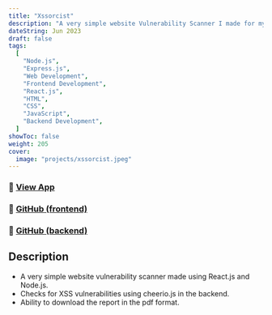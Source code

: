 ```yaml
---
title: "Xssorcist"
description: "A very simple website Vulnerability Scanner I made for my information security class."
dateString: Jun 2023
draft: false
tags:
  [
    "Node.js",
    "Express.js",
    "Web Development",
    "Frontend Development",
    "React.js",
    "HTML",
    "CSS",
    "JavaScript",
    "Backend Development",
  ]
showToc: false
weight: 205
cover:
  image: "projects/xssorcist.jpeg"
---
```


### 🔗 [View App](https://xssorcist.harshal.tech/)

### 🔗 [GitHub (frontend)](https://github.com/harshalranjhani/xssorcist)

### 🔗 [GitHub (backend)](https://github.com/harshalranjhani/Xssorcist-backend)

## Description

- A very simple website vulnerability scanner made using React.js and Node.js.
- Checks for XSS vulnerabilities using cheerio.js in the backend.
- Ability to download the report in the pdf format.

